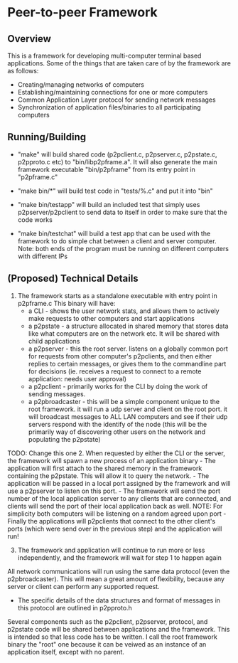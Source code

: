 Peer-to-peer Framework
======================

Overview
--------
This is a framework for developing multi-computer terminal based applications. Some of the things that are taken care of by the framework are as follows:

* Creating/managing networks of computers
* Establishing/maintaining connections for one or more computers
* Common Application Layer protocol for sending network messages
* Synchronization of application files/binaries to all participating computers

Running/Building
----------------
* "make" will build shared code (p2pclient.c, p2pserver.c, p2pstate.c, p2pproto.c etc) to "bin/libp2pframe.a". It will also generate the main framework executable "bin/p2pframe" from its entry point in "p2pframe.c"

* "make bin/*" will build test code in "tests/%.c" and put it into "bin"

* "make bin/testapp" will build an included test that simply uses p2pserver/p2pclient to send data to itself in order to make sure that the code works

* "make bin/testchat" will build a test app that can be used with the framework to do simple chat between a client and server computer. Note: both ends of the program must be running on different computers with different IPs

(Proposed) Technical Details
----------------------------

1. The framework starts as a standalone executable with entry point in p2pframe.c
   This binary will have:
    - a CLI - shows the user network stats, and allows them to actively make requests to other computers and start applications
	- a p2pstate - a structure allocated in shared memory that stores data like what computers are on the network etc. It will be shared with child applications
    - a p2pserver - this the root server. listens on a globally common port for requests from other computer's p2pclients, and then either replies to certain messages, or gives them to the commandline part for decisions (ie. receives a request to connect to a remote application: needs user approval)
	- a p2pclient - primarily works for the CLI by doing the work of sending messages.
	- a p2pbroadcaster - this will be a simple component unique to the root framework. it will run a udp server and client on the root port. it will broadcast messages to ALL LAN computers and see if their udp servers respond with the identify of the node (this will be the primarily way of discovering other users on the network and populating the p2pstate)

TODO: Change this one
2. When requested by either the CLI or the server, the framework will spawn a new process of an application binary
	- The application will first attach to the shared memory in the framework containing the p2pstate. This will allow it to query the network.
	- The application will be passed in a local port assigned by the framework and will use a p2pserver to listen on this port.
	- The framework will send the port number of the local application server to any clients that are connected, and clients will send the port of their local application back as well. NOTE: For simplicity both computers will be listening on a random agreed upon port
	- Finally the applications will p2pclients that connect to the other client's ports (which were send over in the previous step) and the application will run!

3. The framework and application will continue to run more or less independently, and the framework will wait for step 1 to happen again
	
	
All network communications will run using the same data protocol (even the p2pbroadcaster). This will mean a great amount of flexibility, because any server or client can perform any supported request.
- The specific details of the data structures and format of messages in this protocol are outlined in p2pproto.h

Several components such as the p2pclient, p2pserver, protocol, and p2pstate code will be shared between applications and the framework. This is intended so that less code has to be written. I call the root framework binary the "root" one because it can be veiwed as an instance of an application itself, except with no parent.
